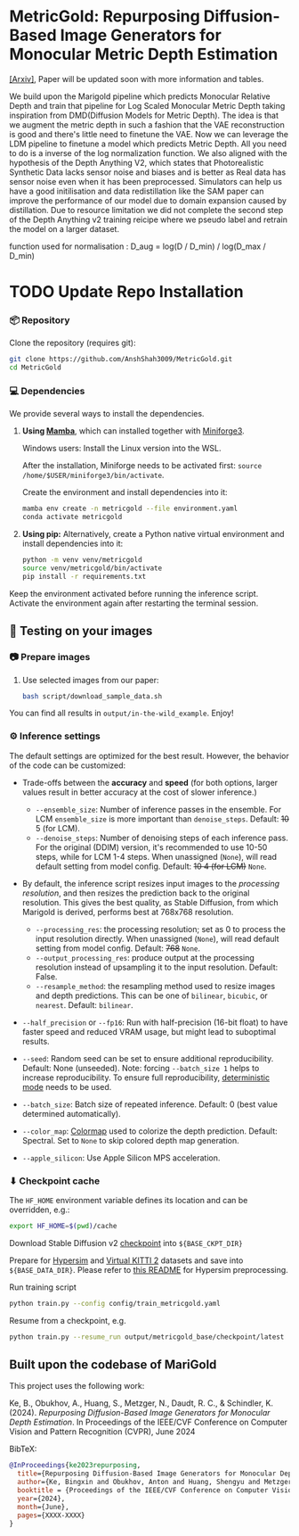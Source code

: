 # MetricGold: Repurposing Diffusion-Based Image Generators for Monocular Metric Depth Estimation
[[Arxiv]](https://arxiv.org/abs/2411.10886), Paper will be updated soon with more information and tables.

We build upon the Marigold pipeline which predicts Monocular Relative Depth and train that pipeline for Log Scaled Monocular Metric Depth taking inspiration from DMD(Diffusion Models for Metric Depth). The idea is that we augment the metric depth in such a fashion that the VAE reconstruction is good and there's little need to finetune the VAE. Now we can leverage the LDM pipeline to finetune a model which predicts Metric Depth. All you need to do is a inverse of the log normalization function. We also aligned with the hypothesis of the Depth Anything V2, which states that Photorealistic Synthetic Data lacks sensor noise and biases and is better as Real data has sensor noise even when it has been preprocessed. Simulators can help us have a good initilisation and data redistillation like the SAM paper can improve the performance of our model due to domain expansion caused by distillation. Due to resource limitation we did not complete the second step of the Depth Anything v2 training reicipe where we pseudo label and retrain the model on a larger dataset.

function used for normalisation : D_aug = log(D / D_min) / log(D_max / D_min)

# TODO Update Repo Installation

### 📦 Repository

Clone the repository (requires git):

```bash
git clone https://github.com/AnshShah3009/MetricGold.git
cd MetricGold
```

### 💻 Dependencies

We provide several ways to install the dependencies.

1. **Using [Mamba](https://github.com/mamba-org/mamba)**, which can installed together with [Miniforge3](https://github.com/conda-forge/miniforge?tab=readme-ov-file#miniforge3). 

    Windows users: Install the Linux version into the WSL.

    After the installation, Miniforge needs to be activated first: `source /home/$USER/miniforge3/bin/activate`.

    Create the environment and install dependencies into it:

    ```bash
    mamba env create -n metricgold --file environment.yaml
    conda activate metricgold
    ```

2. **Using pip:** 
    Alternatively, create a Python native virtual environment and install dependencies into it:

    ```bash
    python -m venv venv/metricgold
    source venv/metricgold/bin/activate
    pip install -r requirements.txt
    ```

Keep the environment activated before running the inference script. 
Activate the environment again after restarting the terminal session.

## 🏃 Testing on your images

### 📷 Prepare images

1. Use selected images from our paper:

    ```bash
    bash script/download_sample_data.sh
    ```

You can find all results in `output/in-the-wild_example`. Enjoy!

### ⚙️ Inference settings

The default settings are optimized for the best result. However, the behavior of the code can be customized:

- Trade-offs between the **accuracy** and **speed** (for both options, larger values result in better accuracy at the cost of slower inference.)
  - `--ensemble_size`: Number of inference passes in the ensemble. For LCM `ensemble_size` is more important than `denoise_steps`. Default: ~~10~~ 5 (for LCM).
  - `--denoise_steps`: Number of denoising steps of each inference pass. For the original (DDIM) version, it's recommended to use 10-50 steps, while for LCM 1-4 steps. When unassigned (`None`), will read default setting from model config. Default: ~~10 4 (for LCM)~~ `None`.

- By default, the inference script resizes input images to the *processing resolution*, and then resizes the prediction back to the original resolution. This gives the best quality, as Stable Diffusion, from which Marigold is derived, performs best at 768x768 resolution.  
  
  - `--processing_res`: the processing resolution; set as 0 to process the input resolution directly. When unassigned (`None`), will read default setting from model config. Default: ~~768~~ `None`.
  - `--output_processing_res`: produce output at the processing resolution instead of upsampling it to the input resolution. Default: False.
  - `--resample_method`: the resampling method used to resize images and depth predictions. This can be one of `bilinear`, `bicubic`, or `nearest`. Default: `bilinear`.

- `--half_precision` or `--fp16`: Run with half-precision (16-bit float) to have faster speed and reduced VRAM usage, but might lead to suboptimal results.
- `--seed`: Random seed can be set to ensure additional reproducibility. Default: None (unseeded). Note: forcing `--batch_size 1` helps to increase reproducibility. To ensure full reproducibility, [deterministic mode](https://pytorch.org/docs/stable/notes/randomness.html#avoiding-nondeterministic-algorithms) needs to be used.
- `--batch_size`: Batch size of repeated inference. Default: 0 (best value determined automatically).
- `--color_map`: [Colormap](https://matplotlib.org/stable/users/explain/colors/colormaps.html) used to colorize the depth prediction. Default: Spectral. Set to `None` to skip colored depth map generation.
- `--apple_silicon`: Use Apple Silicon MPS acceleration.

### ⬇ Checkpoint cache

<!-- By default, the [checkpoint](https://huggingface.co/prs-eth/marigold-v1-0) is stored in the Hugging Face cache. -->
The `HF_HOME` environment variable defines its location and can be overridden, e.g.:

```bash
export HF_HOME=$(pwd)/cache
```

Download Stable Diffusion v2 [checkpoint](https://huggingface.co/stabilityai/stable-diffusion-2) into `${BASE_CKPT_DIR}`

Prepare for [Hypersim](https://github.com/apple/ml-hypersim) and [Virtual KITTI 2](https://europe.naverlabs.com/research/computer-vision/proxy-virtual-worlds-vkitti-2/) datasets and save into `${BASE_DATA_DIR}`. Please refer to [this README](script/dataset_preprocess/hypersim/README.md) for Hypersim preprocessing.

Run training script

```bash
python train.py --config config/train_metricgold.yaml
```

Resume from a checkpoint, e.g.

```bash
python train.py --resume_run output/metricgold_base/checkpoint/latest
```

## Built upon the codebase of MariGold

This project uses the following work:

Ke, B., Obukhov, A., Huang, S., Metzger, N., Daudt, R. C., & Schindler, K. (2024). *Repurposing Diffusion-Based Image Generators for Monocular Depth Estimation*. In Proceedings of the IEEE/CVF Conference on Computer Vision and Pattern Recognition (CVPR), June 2024

BibTeX:
```bibtex
@InProceedings{ke2023repurposing,
  title={Repurposing Diffusion-Based Image Generators for Monocular Depth Estimation},
  author={Ke, Bingxin and Obukhov, Anton and Huang, Shengyu and Metzger, Nando and Daudt, Rodrigo Caye and Schindler, Konrad},
  booktitle = {Proceedings of the IEEE/CVF Conference on Computer Vision and Pattern Recognition (CVPR)},
  year={2024},
  month={June},
  pages={XXXX-XXXX}
}
